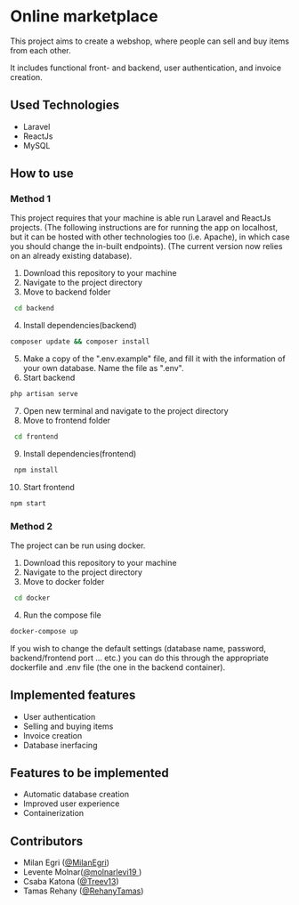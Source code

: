 # Online marketplace

This project aims to create a webshop, where people can sell and buy items from each other. 

It includes functional front- and backend, user authentication, and invoice creation.  

## Used Technologies

- Laravel
- ReactJs
- MySQL

## How to use

### Method 1

This project requires that your machine is able run Laravel and ReactJs projects.
(The following instructions are for running the app on localhost, but it can be hosted with other technologies too (i.e. Apache), in which case you should change the in-built endpoints).
(The current version now relies on an already existing database). 

1. Download this repository to your machine
2. Navigate to the project directory
3. Move to backend folder
  ```sh
   cd backend
  ```
4. Install dependencies(backend)
  ```sh
  composer update && composer install
  ```
5. Make a copy of the ".env.example" file, and fill it with the information of your own database. Name the file as ".env".
6. Start backend
  ```sh
  php artisan serve
  ```
7. Open new terminal and navigate to the project directory
8. Move to frontend folder
  ```sh
   cd frontend
  ```
9. Install dependencies(frontend)
  ```sh
   npm install
  ```
10. Start frontend
  ```sh
  npm start
  ```

### Method 2

The project can be run using docker.

1. Download this repository to your machine
2. Navigate to the project directory
3. Move to docker folder
  ```sh
   cd docker
  ```
4. Run the compose file
  ```sh
  docker-compose up
  ```
If you wish to change the default settings (database name, password, backend/frontend port ... etc.) you can do this through the appropriate dockerfile and .env file (the one in the backend container).  

## Implemented features

- User authentication
- Selling and buying items
- Invoice creation
- Database inerfacing

## Features to be implemented

- Automatic database creation
- Improved user experience
- Containerization

## Contributors

- Milan Egri ([@MilanEgri](https://github.com/MilanEgri))
- Levente Molnar([@molnarlevi19 ](https://github.com/molnarlevi19))
- Csaba Katona ([@Treev13](https://github.com/Treev13))
- Tamas Rehany ([@RehanyTamas](https://github.com/RehanyTamas))

